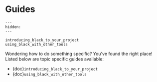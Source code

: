 # Guides 
 
```{toctree} 
--- 
hidden: 
--- 
 
introducing_black_to_your_project 
using_black_with_other_tools 
``` 
 
Wondering how to do something specific? You've found the right place! Listed below are 
topic specific guides available: 
 
- {doc}`introducing_black_to_your_project` 
- {doc}`using_black_with_other_tools` 
                                                                                                                                                                                                                                                                                                                                               